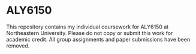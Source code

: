 # ALY6150
This repository contains my individual coursework for ALY6150 at Northeastern University. Please do not copy or submit this work for academic credit. All group assignments and paper submissions have been removed.
